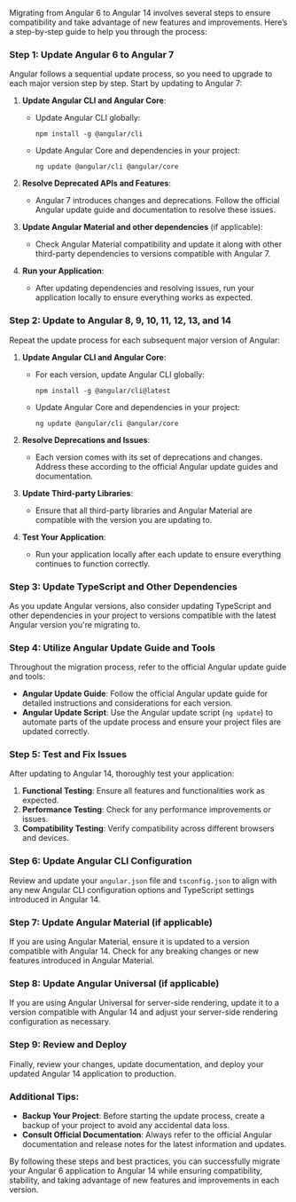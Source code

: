 Migrating from Angular 6 to Angular 14 involves several steps to ensure compatibility and take advantage of new features and improvements. Here’s a step-by-step guide to help you through the process:

### Step 1: Update Angular 6 to Angular 7
Angular follows a sequential update process, so you need to upgrade to each major version step by step. Start by updating to Angular 7:

1. **Update Angular CLI and Angular Core**:
   - Update Angular CLI globally:
     ```
     npm install -g @angular/cli
     ```
   - Update Angular Core and dependencies in your project:
     ```
     ng update @angular/cli @angular/core
     ```

2. **Resolve Deprecated APIs and Features**:
   - Angular 7 introduces changes and deprecations. Follow the official Angular update guide and documentation to resolve these issues.

3. **Update Angular Material and other dependencies** (if applicable):
   - Check Angular Material compatibility and update it along with other third-party dependencies to versions compatible with Angular 7.

4. **Run your Application**:
   - After updating dependencies and resolving issues, run your application locally to ensure everything works as expected.

### Step 2: Update to Angular 8, 9, 10, 11, 12, 13, and 14
Repeat the update process for each subsequent major version of Angular:

1. **Update Angular CLI and Angular Core**:
   - For each version, update Angular CLI globally:
     ```
     npm install -g @angular/cli@latest
     ```
   - Update Angular Core and dependencies in your project:
     ```
     ng update @angular/cli @angular/core
     ```

2. **Resolve Deprecations and Issues**:
   - Each version comes with its set of deprecations and changes. Address these according to the official Angular update guides and documentation.

3. **Update Third-party Libraries**:
   - Ensure that all third-party libraries and Angular Material are compatible with the version you are updating to.

4. **Test Your Application**:
   - Run your application locally after each update to ensure everything continues to function correctly.

### Step 3: Update TypeScript and Other Dependencies
As you update Angular versions, also consider updating TypeScript and other dependencies in your project to versions compatible with the latest Angular version you're migrating to.

### Step 4: Utilize Angular Update Guide and Tools
Throughout the migration process, refer to the official Angular update guide and tools:

- **Angular Update Guide**: Follow the official Angular update guide for detailed instructions and considerations for each version.
- **Angular Update Script**: Use the Angular update script (`ng update`) to automate parts of the update process and ensure your project files are updated correctly.

### Step 5: Test and Fix Issues
After updating to Angular 14, thoroughly test your application:

1. **Functional Testing**: Ensure all features and functionalities work as expected.
2. **Performance Testing**: Check for any performance improvements or issues.
3. **Compatibility Testing**: Verify compatibility across different browsers and devices.

### Step 6: Update Angular CLI Configuration
Review and update your `angular.json` file and `tsconfig.json` to align with any new Angular CLI configuration options and TypeScript settings introduced in Angular 14.

### Step 7: Update Angular Material (if applicable)
If you are using Angular Material, ensure it is updated to a version compatible with Angular 14. Check for any breaking changes or new features introduced in Angular Material.

### Step 8: Update Angular Universal (if applicable)
If you are using Angular Universal for server-side rendering, update it to a version compatible with Angular 14 and adjust your server-side rendering configuration as necessary.

### Step 9: Review and Deploy
Finally, review your changes, update documentation, and deploy your updated Angular 14 application to production.

### Additional Tips:
- **Backup Your Project**: Before starting the update process, create a backup of your project to avoid any accidental data loss.
- **Consult Official Documentation**: Always refer to the official Angular documentation and release notes for the latest information and updates.

By following these steps and best practices, you can successfully migrate your Angular 6 application to Angular 14 while ensuring compatibility, stability, and taking advantage of new features and improvements in each version.